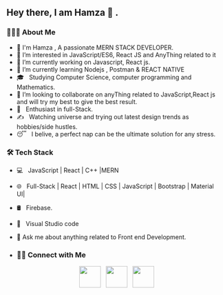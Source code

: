 ## Hey there, I am Hamza 👋 .

<h3> 👨🏻‍💻 About Me </h3>

- 👋 I'm Hamza , A passionate MERN STACK DEVELOPER.
- 👀 I’m interested in JavaScript/ES6, React JS and AnyThing related to it
- 🔭 I’m currently working on Javascript, React js.
- 🌱 I’m currently learning Nodejs , Postman & REACT NATIVE
- 🎓 &nbsp; Studying Computer Science, computer programming and Mathematics.
- 👯 I’m looking to collaborate on anyThing related to JavaScript,React js and will try my best to give the best result.
- 🌱 &nbsp; Enthusiast in full-Stack.
- ✍️ &nbsp; Watching universe and trying out latest design trends as hobbies/side hustles.
- 😴 &nbsp; I belive, a perfect nap can be the ultimate solution for any stress.


<h3>🛠 Tech Stack</h3>

- 💻 &nbsp; JavaScript | React | C++ |MERN  
- 🌐 &nbsp; Full-Stack | React | HTML | CSS | JavaScript | Bootstrap | Material UI| 
- 🛢 &nbsp; Firebase.
- 🔧 &nbsp; Visual Studio code 
- 💬 Ask me about anything related to Front end Development.

- <h3> 🤝🏻 Connect with Me </h3>
<p align="center">
&nbsp; <a href="https://instagram.com/hamza.zaidi.7921" target="_blank" rel="noopener noreferrer"><img src="https://img.icons8.com/plasticine/100/000000/instagram-new.png" width="50" /></a>  
&nbsp; <a href="https://www.linkedin.com/in/hamza-zaidi-666441202/" target="_blank" rel="noopener noreferrer"><img src="https://img.icons8.com/plasticine/100/000000/linkedin.png" width="50" /></a>
&nbsp; <a href="mailto:hamzazaidi619@gmail.com" target="_blank" rel="noopener noreferrer"><img src="https://img.icons8.com/plasticine/100/000000/gmail.png"  width="50" /></a>
</p>
